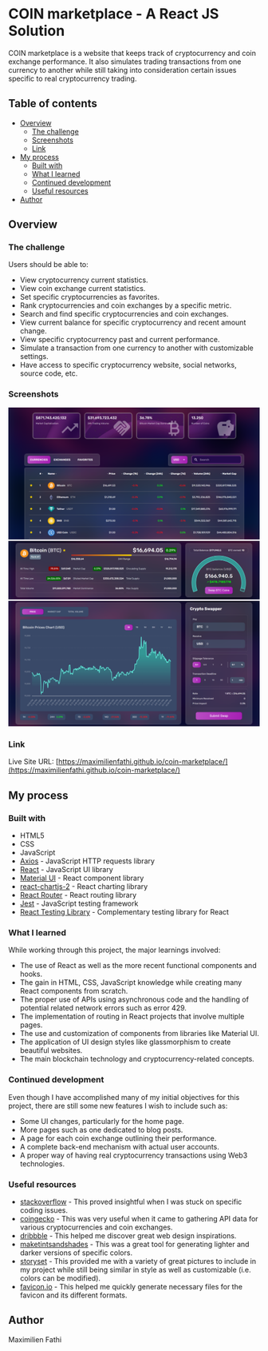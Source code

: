 # COIN marketplace - A React JS Solution

COIN marketplace is a website that keeps track of cryptocurrency and coin 
exchange performance. It also simulates trading transactions from one 
currency to another while still taking into consideration certain issues 
specific to real cryptocurrency trading.

## Table of contents

- [Overview](#overview)
    - [The challenge](#the-challenge)
    - [Screenshots](#screenshots)
    - [Link](#link)
- [My process](#my-process)
    - [Built with](#built-with)
    - [What I learned](#what-i-learned)
    - [Continued development](#continued-development)
    - [Useful resources](#useful-resources)
- [Author](#author)

## Overview

### The challenge

Users should be able to:

- View cryptocurrency current statistics.
- View coin exchange current statistics.
- Set specific cryptocurrencies as favorites.
- Rank cryptocurrencies and coin exchanges by a specific metric.
- Search and find specific cryptocurrencies and coin exchanges.
- View current balance for specific cryptocurrency and recent amount change.
- View specific cryptocurrency past and current performance.
- Simulate a transaction from one currency to another with customizable 
  settings.
- Have access to specific cryptocurrency website, social networks, source 
  code, etc.

### Screenshots

![Image of cryptocurencies table](/README_table_screenshot.PNG)  
![Image of cryptocurency statistics and price data](/README_statistics_screenshot.PNG)  
![Image of cryptocurencies performance chart and swapper](/README_chart&swapper_screenshot.PNG)

### Link

Live Site URL: [https://maximilienfathi.github.io/coin-marketplace/](https://maximilienfathi.github.io/coin-marketplace/)

## My process

### Built with

- HTML5
- CSS
- JavaScript
- [Axios](https://axios-http.com/) - JavaScript HTTP requests library
- [React](https://reactjs.org/) - JavaScript UI library
- [Material UI](https://mui.com/) - React component library
- [react-chartjs-2](https://react-chartjs-2.js.org/) - React charting library
- [React Router](https://v5.reactrouter.com/) - React routing library
- [Jest](https://jestjs.io/) - JavaScript testing framework
- [React Testing Library](https://testing-library.com/docs/react-testing-library/intro/) - Complementary testing library for React

### What I learned

While working through this project, the major learnings involved:

- The use of React as well as the more recent functional components and hooks.
- The gain in HTML, CSS, JavaScript knowledge while creating many React components from scratch.
- The proper use of APIs using asynchronous code and the handling of potential related network errors such as error 429.
- The implementation of routing in React projects that involve multiple pages.
- The use and customization of components from libraries like Material UI.
- The application of UI design styles like glassmorphism to create beautiful websites.
- The main blockchain technology and cryptocurrency-related concepts.

### Continued development

Even though I have accomplished many of my initial objectives for this 
project, there are still some new features I wish to include such as:

- Some UI changes, particularly for the home page.
- More pages such as one dedicated to blog posts.
- A page for each coin exchange outlining their performance.
- A complete back-end mechanism with actual user accounts.
- A proper way of having real cryptocurrency transactions using Web3 
  technologies.

### Useful resources

- [stackoverflow](http://stackoverflow.com/) - This proved insightful 
  when I was stuck on specific coding issues.  
- [coingecko](https://www.coingecko.com/) - This was very useful when it 
  came to gathering API data for various cryptocurrencies and coin exchanges.
- [dribbble](https://dribbble.com/) - This helped me discover great web 
  design inspirations.
- [maketintsandshades](https://maketintsandshades.com/) - This was a 
  great tool for generating lighter and darker versions of specific colors.
- [storyset](https://storyset.com/) - This provided me with a variety of 
  great pictures to include in my project while still being similar in style 
  as well as customizable (i.e. colors can be modified).
- [favicon.io](https://favicon.io/) - This helped me quickly generate 
  necessary files for the favicon and its different formats.

## Author

Maximilien Fathi